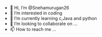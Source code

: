 - 👋 Hi, I’m @Snehamurugan26
- 👀 I’m interested in coding
- 🌱 I’m currently learning c,Java and python
- 💞️ I’m looking to collaborate on ...
- 📫 How to reach me ...

<!---
Snehamurugan26/Snehamurugan26 is a ✨ special ✨ repository because its `README.md` (this file) appears on your GitHub profile.
You can click the Preview link to take a look at your changes.
--->
